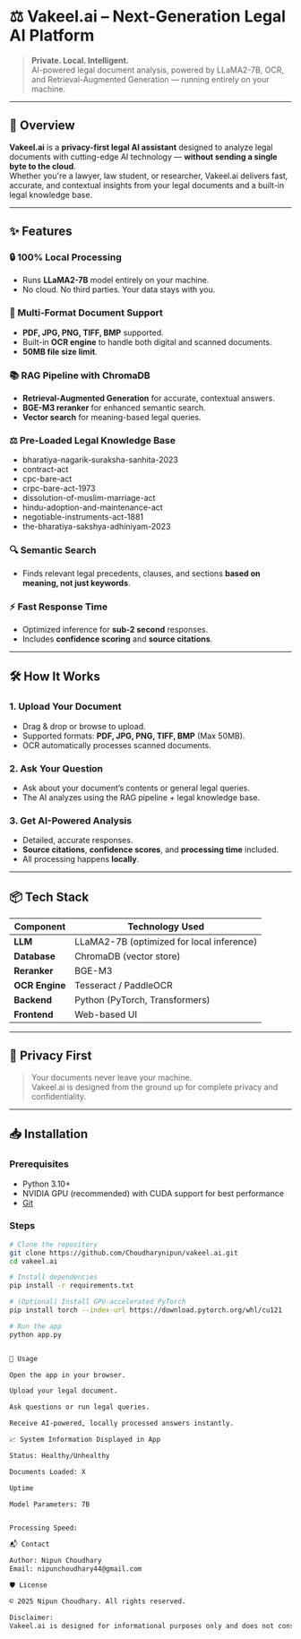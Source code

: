 # ⚖️ Vakeel.ai – Next-Generation Legal AI Platform

> **Private. Local. Intelligent.**  
> AI-powered legal document analysis, powered by LLaMA2-7B, OCR, and Retrieval-Augmented Generation — running entirely on your machine.

---

## 🚀 Overview

**Vakeel.ai** is a **privacy-first legal AI assistant** designed to analyze legal documents with cutting-edge AI technology — **without sending a single byte to the cloud**.  
Whether you're a lawyer, law student, or researcher, Vakeel.ai delivers fast, accurate, and contextual insights from your legal documents and a built-in legal knowledge base.

---

## ✨ Features

### 🔒 100% Local Processing
- Runs **LLaMA2-7B** model entirely on your machine.
- No cloud. No third parties. Your data stays with you.

### 📄 Multi-Format Document Support
- **PDF, JPG, PNG, TIFF, BMP** supported.
- Built-in **OCR engine** to handle both digital and scanned documents.
- **50MB file size limit**.

### 📚 RAG Pipeline with ChromaDB
- **Retrieval-Augmented Generation** for accurate, contextual answers.
- **BGE-M3 reranker** for enhanced semantic search.
- **Vector search** for meaning-based legal queries.

### ⚖️ Pre-Loaded Legal Knowledge Base
- bharatiya-nagarik-suraksha-sanhita-2023
- contract-act
- cpc-bare-act
- crpc-bare-act-1973
- dissolution-of-muslim-marriage-act
- hindu-adoption-and-maintenance-act
- negotiable-instruments-act-1881
- the-bharatiya-sakshya-adhiniyam-2023

### 🔍 Semantic Search
- Finds relevant legal precedents, clauses, and sections **based on meaning, not just keywords**.

### ⚡ Fast Response Time
- Optimized inference for **sub-2 second** responses.
- Includes **confidence scoring** and **source citations**.

---

## 🛠 How It Works

### **1. Upload Your Document**
- Drag & drop or browse to upload.
- Supported formats: **PDF, JPG, PNG, TIFF, BMP** (Max 50MB).
- OCR automatically processes scanned documents.

### **2. Ask Your Question**
- Ask about your document’s contents or general legal queries.
- The AI analyzes using the RAG pipeline + legal knowledge base.

### **3. Get AI-Powered Analysis**
- Detailed, accurate responses.
- **Source citations**, **confidence scores**, and **processing time** included.
- All processing happens **locally**.

---

## 📦 Tech Stack

| Component              | Technology Used |
|------------------------|-----------------|
| **LLM**               | LLaMA2-7B (optimized for local inference) |
| **Database**          | ChromaDB (vector store) |
| **Reranker**          | BGE-M3 |
| **OCR Engine**        | Tesseract / PaddleOCR |
| **Backend**           | Python (PyTorch, Transformers) |
| **Frontend**          | Web-based UI |

---

## 🔐 Privacy First

> Your documents never leave your machine.  
> Vakeel.ai is designed from the ground up for complete privacy and confidentiality.

---

## 📥 Installation

### Prerequisites
- Python 3.10+
- NVIDIA GPU (recommended) with CUDA support for best performance
- [Git](https://git-scm.com/)

### Steps
```bash
# Clone the repository
git clone https://github.com/Choudharynipun/vakeel.ai.git
cd vakeel.ai

# Install dependencies
pip install -r requirements.txt

# (Optional) Install GPU-accelerated PyTorch
pip install torch --index-url https://download.pytorch.org/whl/cu121

# Run the app
python app.py


🎯 Usage

Open the app in your browser.

Upload your legal document.

Ask questions or run legal queries.

Receive AI-powered, locally processed answers instantly.

📈 System Information Displayed in App

Status: Healthy/Unhealthy

Documents Loaded: X

Uptime

Model Parameters: 7B


Processing Speed: 

📬 Contact

Author: Nipun Choudhary
Email: nipunchoudhary44@gmail.com

🛡 License

© 2025 Nipun Choudhary. All rights reserved.

Disclaimer:
Vakeel.ai is designed for informational purposes only and does not constitute legal advice. Always consult a qualified lawyer for legal matters.

